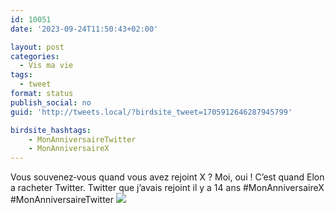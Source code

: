 ```yaml
---
id: 10051
date: '2023-09-24T11:50:43+02:00'

layout: post
categories:
  - Vis ma vie
tags:
  - tweet
format: status
publish_social: no
guid: 'http://tweets.local/?birdsite_tweet=1705912646287945799'

birdsite_hashtags:
    - MonAnniversaireTwitter
    - MonAnniversaireX
---
```


Vous souvenez‑vous quand vous avez rejoint X ? Moi, oui ! C’est quand Elon a racheter Twitter. Twitter que j’avais rejoint il y a 14 ans #MonAnniversaireX #MonAnniversaireTwitter ![](http://tweets.local/wp-content/uploads/twitter-archive/tweets_media/1705912646287945799-F6yeglDWEAAM5rg.jpg)